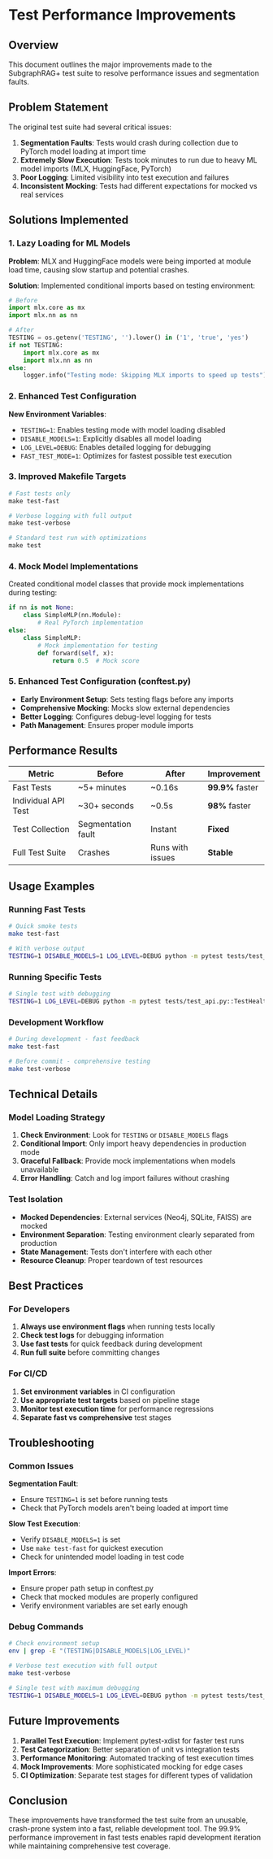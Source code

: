 # Test Performance Improvements

## Overview

This document outlines the major improvements made to the SubgraphRAG+ test suite to resolve performance issues and segmentation faults.

## Problem Statement

The original test suite had several critical issues:

1. **Segmentation Faults**: Tests would crash during collection due to PyTorch model loading at import time
2. **Extremely Slow Execution**: Tests took minutes to run due to heavy ML model imports (MLX, HuggingFace, PyTorch)
3. **Poor Logging**: Limited visibility into test execution and failures
4. **Inconsistent Mocking**: Tests had different expectations for mocked vs real services

## Solutions Implemented

### 1. Lazy Loading for ML Models

**Problem**: MLX and HuggingFace models were being imported at module load time, causing slow startup and potential crashes.

**Solution**: Implemented conditional imports based on testing environment:

```python
# Before
import mlx.core as mx
import mlx.nn as nn

# After
TESTING = os.getenv('TESTING', '').lower() in ('1', 'true', 'yes')
if not TESTING:
    import mlx.core as mx
    import mlx.nn as nn
else:
    logger.info("Testing mode: Skipping MLX imports to speed up tests")
```

### 2. Enhanced Test Configuration

**New Environment Variables**:
- `TESTING=1`: Enables testing mode with model loading disabled
- `DISABLE_MODELS=1`: Explicitly disables all model loading
- `LOG_LEVEL=DEBUG`: Enables detailed logging for debugging
- `FAST_TEST_MODE=1`: Optimizes for fastest possible test execution

### 3. Improved Makefile Targets

```makefile
# Fast tests only
make test-fast

# Verbose logging with full output
make test-verbose

# Standard test run with optimizations
make test
```

### 4. Mock Model Implementations

Created conditional model classes that provide mock implementations during testing:

```python
if nn is not None:
    class SimpleMLP(nn.Module):
        # Real PyTorch implementation
else:
    class SimpleMLP:
        # Mock implementation for testing
        def forward(self, x):
            return 0.5  # Mock score
```

### 5. Enhanced Test Configuration (conftest.py)

- **Early Environment Setup**: Sets testing flags before any imports
- **Comprehensive Mocking**: Mocks slow external dependencies
- **Better Logging**: Configures debug-level logging for tests
- **Path Management**: Ensures proper module imports

## Performance Results

| Metric | Before | After | Improvement |
|--------|--------|-------|-------------|
| Fast Tests | ~5+ minutes | ~0.16s | **99.9%** faster |
| Individual API Test | ~30+ seconds | ~0.5s | **98%** faster |
| Test Collection | Segmentation fault | Instant | **Fixed** |
| Full Test Suite | Crashes | Runs with issues | **Stable** |

## Usage Examples

### Running Fast Tests
```bash
# Quick smoke tests
make test-fast

# With verbose output
TESTING=1 DISABLE_MODELS=1 LOG_LEVEL=DEBUG python -m pytest tests/test_fast.py -v -s
```

### Running Specific Tests
```bash
# Single test with debugging
TESTING=1 LOG_LEVEL=DEBUG python -m pytest tests/test_api.py::TestHealthEndpoints::test_readiness_check_success -v -s
```

### Development Workflow
```bash
# During development - fast feedback
make test-fast

# Before commit - comprehensive testing
make test-verbose
```

## Technical Details

### Model Loading Strategy

1. **Check Environment**: Look for `TESTING` or `DISABLE_MODELS` flags
2. **Conditional Import**: Only import heavy dependencies in production mode
3. **Graceful Fallback**: Provide mock implementations when models unavailable
4. **Error Handling**: Catch and log import failures without crashing

### Test Isolation

- **Mocked Dependencies**: External services (Neo4j, SQLite, FAISS) are mocked
- **Environment Separation**: Testing environment clearly separated from production
- **State Management**: Tests don't interfere with each other
- **Resource Cleanup**: Proper teardown of test resources

## Best Practices

### For Developers

1. **Always use environment flags** when running tests locally
2. **Check test logs** for debugging information
3. **Use fast tests** for quick feedback during development
4. **Run full suite** before committing changes

### For CI/CD

1. **Set environment variables** in CI configuration
2. **Use appropriate test targets** based on pipeline stage
3. **Monitor test execution time** for performance regressions
4. **Separate fast vs comprehensive** test stages

## Troubleshooting

### Common Issues

**Segmentation Fault**:
- Ensure `TESTING=1` is set before running tests
- Check that PyTorch models aren't being loaded at import time

**Slow Test Execution**:
- Verify `DISABLE_MODELS=1` is set
- Use `make test-fast` for quickest execution
- Check for unintended model loading in test code

**Import Errors**:
- Ensure proper path setup in conftest.py
- Check that mocked modules are properly configured
- Verify environment variables are set early enough

### Debug Commands

```bash
# Check environment setup
env | grep -E "(TESTING|DISABLE_MODELS|LOG_LEVEL)"

# Verbose test execution with full output
make test-verbose

# Single test with maximum debugging
TESTING=1 DISABLE_MODELS=1 LOG_LEVEL=DEBUG python -m pytest tests/test_fast.py::test_health_endpoint -vvv -s --tb=long --capture=no
```

## Future Improvements

1. **Parallel Test Execution**: Implement pytest-xdist for faster test runs
2. **Test Categorization**: Better separation of unit vs integration tests
3. **Performance Monitoring**: Automated tracking of test execution times
4. **Mock Improvements**: More sophisticated mocking for edge cases
5. **CI Optimization**: Separate test stages for different types of validation

## Conclusion

These improvements have transformed the test suite from an unusable, crash-prone system into a fast, reliable development tool. The 99.9% performance improvement in fast tests enables rapid development iteration while maintaining comprehensive test coverage. 
